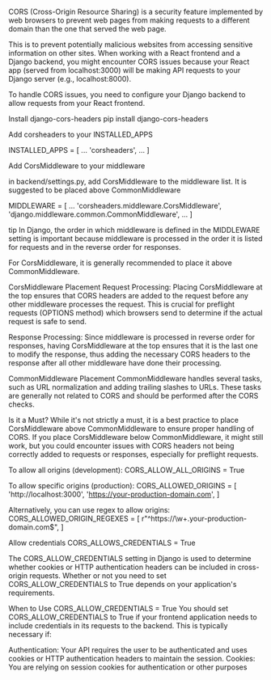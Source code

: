 
CORS (Cross-Origin Resource Sharing) is a security feature implemented by web browsers to prevent web pages from making requests to a different domain than the one that served the web page. 

This is to prevent potentially malicious websites from accessing sensitive information on other sites. When working with a React frontend and a Django backend, you might encounter CORS issues because your React app (served from localhost:3000) will be making API requests to your Django server (e.g., localhost:8000).

To handle CORS issues, you need to configure your Django backend to allow requests from your React frontend.


Install django-cors-headers
pip install django-cors-headers

Add corsheaders to your INSTALLED_APPS

INSTALLED_APPS = [
    ...
    'corsheaders',
    ...
]


Add CorsMiddleware to your middleware

in backend/settings.py, add CorsMiddleware to the middleware list. It is suggested to be placed above CommonMiddleware

MIDDLEWARE = [
    ...
    'corsheaders.middleware.CorsMiddleware',
    'django.middleware.common.CommonMiddleware',
    ...
]


tip
In Django, the order in which middleware is defined in the MIDDLEWARE setting is important because middleware is processed in the order it is listed for requests and in the reverse order for responses.

For CorsMiddleware, it is generally recommended to place it above CommonMiddleware.


CorsMiddleware Placement
Request Processing: Placing CorsMiddleware at the top ensures that CORS headers are added to the request before any other middleware processes the request. This is crucial for preflight requests (OPTIONS method) which browsers send to determine if the actual request is safe to send.

Response Processing: Since middleware is processed in reverse order for responses, having CorsMiddleware at the top ensures that it is the last one to modify the response, thus adding the necessary CORS headers to the response after all other middleware have done their processing.

CommonMiddleware Placement
CommonMiddleware handles several tasks, such as URL normalization and adding trailing slashes to URLs. These tasks are generally not related to CORS and should be performed after the CORS checks.

Is it a Must?
While it's not strictly a must, it is a best practice to place CorsMiddleware above CommonMiddleware to ensure proper handling of CORS. If you place CorsMiddleware below CommonMiddleware, it might still work, but you could encounter issues with CORS headers not being correctly added to requests or responses, especially for preflight requests.



To allow all origins (development):
CORS_ALLOW_ALL_ORIGINS = True

To allow specific origins (production):
CORS_ALLOWED_ORIGINS = [
    'http://localhost:3000',
    'https://your-production-domain.com',
]

Alternatively, you can use regex to allow origins:
CORS_ALLOWED_ORIGIN_REGEXES = [
    r"^https://\w+\.your-production-domain\.com$",
]

Allow credentials
CORS_ALLOWS_CREDENTIALS = True

The CORS_ALLOW_CREDENTIALS setting in Django is used to determine whether cookies or HTTP authentication headers can be included in cross-origin requests. Whether or not you need to set CORS_ALLOW_CREDENTIALS to True depends on your application's requirements.


When to Use CORS_ALLOW_CREDENTIALS = True
You should set CORS_ALLOW_CREDENTIALS to True if your frontend application needs to include credentials in its requests to the backend. This is typically necessary if:

Authentication: Your API requires the user to be authenticated and uses cookies or HTTP authentication headers to maintain the session.
Cookies: You are relying on session cookies for authentication or other purposes